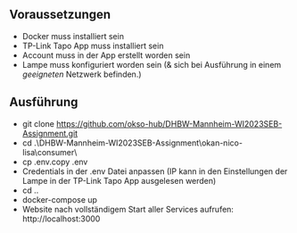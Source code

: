 ## Voraussetzungen
- Docker muss installiert sein
- TP-Link Tapo App muss installiert sein
- Account muss in der App erstellt worden sein
- Lampe muss konfiguriert worden sein (& sich bei Ausführung in einem *geeigneten* Netzwerk befinden.)

## Ausführung
- git clone https://github.com/okso-hub/DHBW-Mannheim-WI2023SEB-Assignment.git
- cd .\DHBW-Mannheim-WI2023SEB-Assignment\okan-nico-lisa\consumer\
- cp .env.copy .env
- Credentials in der .env Datei anpassen (IP kann in den Einstellungen der Lampe in der TP-Link Tapo App ausgelesen werden)
- cd ..
- docker-compose up
- Website nach vollständigem Start aller Services aufrufen: http://localhost:3000
